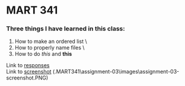 # MART 341
### Three things I have learned in this class:

1) How to make an ordered list \
2) How to properly name files \
3) How to do *this* and **this**

Link to [responses](.MART341\assignment-03\responses.txt) \
Link to [screenshot](./images/assignment-03-screenshot)
(.MART341\assignment-03\images\assignment-03-screenshot.PNG)
